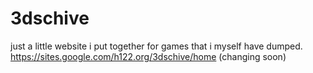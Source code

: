 # 3dschive

just a little website i put together for games that i myself have dumped.
https://sites.google.com/h122.org/3dschive/home    (changing soon)
